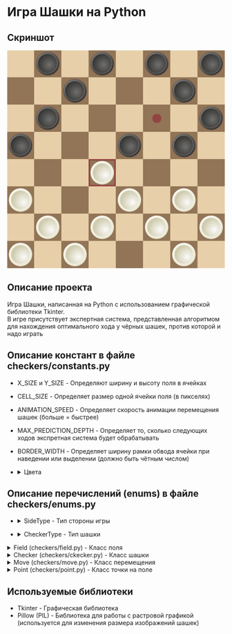 # Игра Шашки на Python
## Скриншот
![Gameplay screenshot](https://github.com/Kicshikxo/Python-checkers/blob/master/screenshot.png?raw=true)
## Описание проекта
Игра Шашки, написанная на Python с использованием графической библиотеки Tkinter.  
В игре присутствует экспертная система, представленная алгоритмом для нахождения оптимального хода у чёрных шашек, против которой и надо играть
## Описание констант в файле checkers/constants.py
- X_SIZE и Y_SIZE - Определяют ширину и высоту поля в ячейках
- CELL_SIZE - Определяет размер одной ячейки поля (в пикселях)
- ANIMATION_SPEED - Определяет скорость анимации перемещения шашек (больше = быстрее)
- MAX_PREDICTION_DEPTH - Определяет то, сколько следующих ходов экспретная система будет обрабатывать
- BORDER_WIDTH - Определяет ширину рамки обвода ячейки при наведении или выделении (должно быть чётным числом)
- <details><summary>Цвета</summary>

  - FIELD_COLORS - Определяет два цвета для ячеек сетки игрового поля
  - HOVER_BORDER_COLOR - Определяет цвет обводки ячейки при наведении на неё
  - SELECT_BORDER_COLOR - Определяет цвет обводки ячейки при выделении стоящей на ней шашки
  - POSIBLE_MOVE_CIRCLE_COLOR - Определяет цвет кружков, которые появляются на месте возможных ходов выбранной шашки

</details>

## Описание перечислений (enums) в файле checkers/enums.py
- <details><summary>SideType - Тип стороны игры</summary>

  - WHITE - Сторона белых
  - BLACK - Сторона чёрных

</details>

- <details><summary>CheckerType - Тип шашки</summary>

  - NONE - Отсутствие типа (ячейка без шашки)
  - WHITE_REGULAR - Белая шашка
  - WHITE_QUEEN - Белая дамка
  - BLACK_REGULAR - Чёрная шашка
  - BLACK_QUEEN - Чёрная дамка

</details>

<details><summary>Field (checkers/field.py) - Класс поля</summary>

  - Поля
    - x_size - Ширина поля
    - y_size - Высота поля
    - size - Наибольшая из сторон поля
    - white_checkers_count - Количество белых шашек на поле
    - black_checkers_count - Количество чёрных шашек на поле
  - Методы
    - at - Получение шашки, стоящей по переданным координатам
    - type_at - Получение типа шашки, стоящей по переданным координатам
    - is_within - Определяет, находятся ли переданные координаты в пределах поля

</details>

<details><summary>Checker (checkers/ckecker.py) - Класс шашки</summary>

  - Поля
    - x - Положение на поле по оси X
    - y - Положение на поле по оси Y
    - type - Тип шашки
  - Методы
    - change_type - Изменить тип шашки

</details>

<details><summary>Move (checkers/move.py) - Класс перемещения</summary>

  - Поля
    - from_x - Координата начальной точки перемещения по оси X
    - from_y - Координата начальной точки перемещения по оси Y
    - to_x - Координата конечной точки перемещения по оси X
    - to_y - Координата конечной перемещения по оси Y

</details>

<details><summary>Point (checkers/point.py) - Класс точки на поле</summary>

  - Поля
    - x - Положение на поле по оси X
    - y - Положение на поле по оси Y

</details>

## Используемые библиотеки
- Tkinter - Графическая библиотека
- Pillow (PIL) - Библиотека для работы с растровой графикой (используется для изменения размера изображений шашек)
